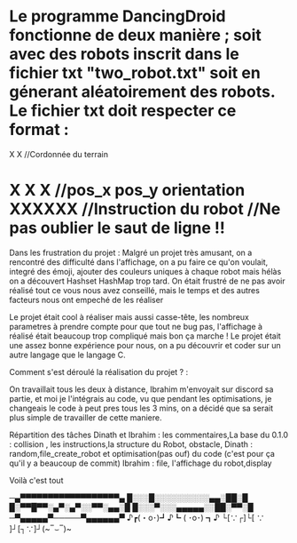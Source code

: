 
Le programme DancingDroid fonctionne de deux manière ; soit avec des robots inscrit dans le fichier txt "two_robot.txt" soit en génerant aléatoirement des robots.
Le fichier txt doit respecter ce format :
===============
X X //Cordonnée du terrain

X X X   //pos_x pos_y orientation
XXXXXX  //Instruction du robot
        //Ne pas oublier le saut de ligne !!
==================

Dans les frustration du projet :
Malgré un projet très amusant, on a rencontré des difficulté dans l'affichage, on a pu faire ce qu'on voulait, integré des émoji, ajouter des couleurs uniques à chaque robot mais hélàs on a découvert Hashset HashMap trop tard.
On était frustré de ne pas avoir réalisé tout ce vous nous avez conseillé, mais le temps et des autres facteurs nous ont empeché de les réaliser


Le projet était cool à réaliser mais aussi casse-tête, les nombreux parametres à prendre compte pour que tout ne bug pas, l'affichage à réalisé était beaucoup trop compliqué mais bon ça marche ! Le projet était une assez bonne expérience pour nous, on a pu découvrir et coder sur un autre langage que le langage C.


Comment s'est déroulé la réalisation du projet ? :

On travaillait tous les deux à distance, Ibrahim m'envoyait sur discord sa partie, et moi je l'intégrais au code, vu que pendant les optimisations, je changeais le code à peut pres tous les 3 mins, on a décidé que sa serait plus simple de travailler de cette maniere.    

Répartition des tâches 
Dinath et Ibrahim : les commentaires,La base du 0.1.0 : collision , les instructions,la structure du Robot, obstacle,
Dinath : random,file_create_robot et optimisation(pas ouf) du code (c'est pour ça qu'il y a beaucoup de commit)
Ibrahim : file, l'affichage du robot,display

Voilà c'est tout

─▄▀▀▀▀▀▀▀▀▀▀▀▀▀▀▀▀▀▀▄
█░░░█░░░░░░░░░░▄▄░██░█
█░▀▀█▀▀░▄▀░▄▀░░▀▀░▄▄░█
█░░░▀░░░▄▄▄▄▄░░██░▀▀░█
─▀▄▄▄▄▄▀─────▀▄▄▄▄▄▄▀
♪┏(・o･)┛♪┗ ( ･o･) ┓♪ └[∵┌]└[ ∵ ]┘[┐∵]┘(~‾⌣‾)~

        
